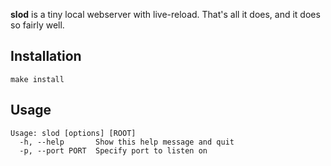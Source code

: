 **slod** is a tiny local webserver with live-reload.
That's all it does, and it does so fairly well.

## Installation

    make install

## Usage

    Usage: slod [options] [ROOT]
      -h, --help       Show this help message and quit
      -p, --port PORT  Specify port to listen on
